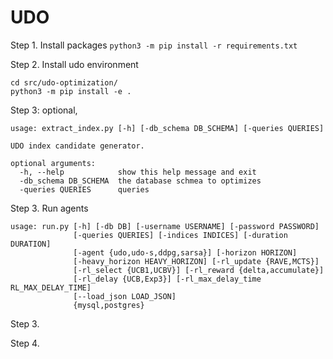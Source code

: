 # UDO
Step 1. Install packages `python3 -m pip install -r requirements.txt`


Step 2. Install udo environment

```
cd src/udo-optimization/
python3 -m pip install -e .
```

Step 3: optional, 

```
usage: extract_index.py [-h] [-db_schema DB_SCHEMA] [-queries QUERIES]

UDO index candidate generator.

optional arguments:
  -h, --help            show this help message and exit
  -db_schema DB_SCHEMA  the database schmea to optimizes
  -queries QUERIES      queries
```

Step 3. Run agents 

```
usage: run.py [-h] [-db DB] [-username USERNAME] [-password PASSWORD]
              [-queries QUERIES] [-indices INDICES] [-duration DURATION]
              [-agent {udo,udo-s,ddpg,sarsa}] [-horizon HORIZON]
              [-heavy_horizon HEAVY_HORIZON] [-rl_update {RAVE,MCTS}]
              [-rl_select {UCB1,UCBV}] [-rl_reward {delta,accumulate}]
              [-rl_delay {UCB,Exp3}] [-rl_max_delay_time RL_MAX_DELAY_TIME]
              [--load_json LOAD_JSON]
              {mysql,postgres}
```



Step 3.

Step 4.